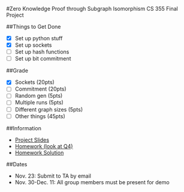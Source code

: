 #Zero Knowledge Proof through Subgraph Isomorphism 
CS 355 Final Project

##Things to Get Done
- [x] Set up python stuff
- [x] Set up sockets
- [ ] Set up hash functions
- [ ] Set up bit commitment

##Grade
- [x] Sockets (20pts)
- [ ] Commitment (20pts)
- [ ] Random gen (5pts)
- [ ] Multiple runs (5pts)
- [ ] Different graph sizes (5pts)
- [ ] Other things (45pts)

##Information

- [Project Slides](https://www.cs.purdue.edu/homes/jiang97/CS355Project_modified.pdf)
- [Homework (look at Q4)](https://www.cs.purdue.edu/homes/mja/hwks/hwk2.pdf)
- [Homework Solution](https://www.cs.purdue.edu/homes/mja/hwks/2sol.pdf)

##Dates
- Nov. 23: Submit to TA by email 
- Nov. 30-Dec. 11: All group members must be present for demo
